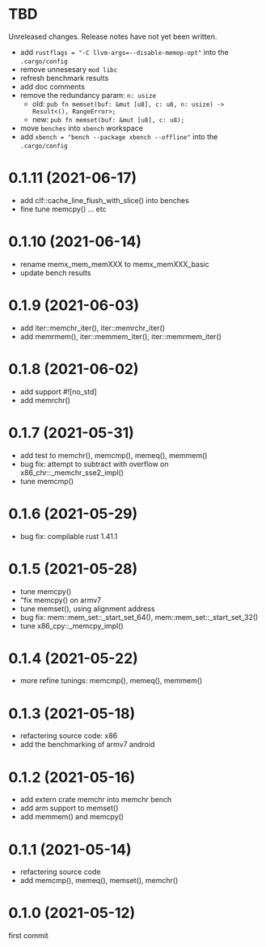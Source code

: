 TBD
===
Unreleased changes. Release notes have not yet been written.

* add `rustflags = "-C llvm-args=--disable-memop-opt"` into the `.cargo/config`
* remove unnesesary `mod libc`
* refresh benchmark results
* add doc comments
* remove the redundancy param: `n: usize`
  - old: `pub fn memset(buf: &mut [u8], c: u8, n: usize) -> Result<(), RangeError>;`
  - new: `pub fn memset(buf: &mut [u8], c: u8);`
* move `benches` into `xbench` workspace
* add `xbench = "bench --package xbench --offline"` into the `.cargo/config`

0.1.11 (2021-06-17)
=====

* add clf::cache_line_flush_with_slice() into benches
* fine tune memcpy() ... etc

0.1.10 (2021-06-14)
=====

* rename memx_mem_memXXX to memx_memXXX_basic
* update bench results

0.1.9 (2021-06-03)
=====

* add iter::memchr_iter(), iter::memrchr_iter()
* add memrmem(), iter::memmem_iter(), iter::memrmem_iter()

0.1.8 (2021-06-02)
=====

* add support #!\[no_std\]
* add memrchr()

0.1.7 (2021-05-31)
=====

* add test to memchr(), memcmp(), memeq(), memmem()
* bug fix: attempt to subtract with overflow on x86_chr::_memchr_sse2_impl()
* tune memcmp()

0.1.6 (2021-05-29)
=====

* bug fix: compilable rust 1.41.1

0.1.5 (2021-05-28)
=====

* tune memcpy()
* "fix memcpy() on armv7
* tune memset(), using alignment address
* bug fix: mem::mem_set::_start_set_64(), mem::mem_set::_start_set_32()
* tune x86_cpy::_memcpy_impl()

0.1.4 (2021-05-22)
=====

* more refine tunings: memcmp(), memeq(), memmem()

0.1.3 (2021-05-18)
=====

* refactering source code: x86
* add the benchmarking of armv7 android

0.1.2 (2021-05-16)
=====

* add extern crate memchr into memchr bench
* add arm support to memset()
* add memmem() and memcpy()

0.1.1 (2021-05-14)
=====

* refactering source code
* add memcmp(), memeq(), memset(), memchr()

0.1.0 (2021-05-12)
=====

first commit

